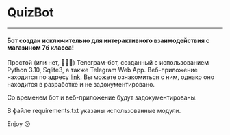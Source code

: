# QuizBot
____________
#### Бот создан исключительно для интерактивного взаимодействия с магазином 7б класса!

Простой (или нет, 🙂🙂🙂) Телеграм-бот, созданный с использованием Python 3.10, Sqlite3, а также Telegram Web App.
Веб-приложение находится по адресу [link](https://github.com/fkrusty34/quizBot_webApp). Вы можете ознакомиться с ним, 
однако оно находится в разработке и не задокументировано.

Со временем бот и веб-приложение будут задокументированы.

В файле requirements.txt указаны использованные модули.

Enjoy 😚
